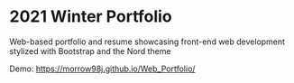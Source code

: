 # 2021 Winter Portfolio

Web-based portfolio and resume showcasing front-end web development stylized with Bootstrap and the Nord theme 

Demo: https://morrow98j.github.io/Web_Portfolio/
